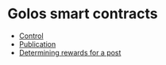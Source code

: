 
# Golos smart contracts

* [Control](/devportal/golos_contracts/golos.ctrl_contract.md)  
* [Publication](/devportal/golos_contracts/golos.publication_contract.md)
* [Determining rewards for a post](/devportal/golos_contracts/rewards_definition.md)

